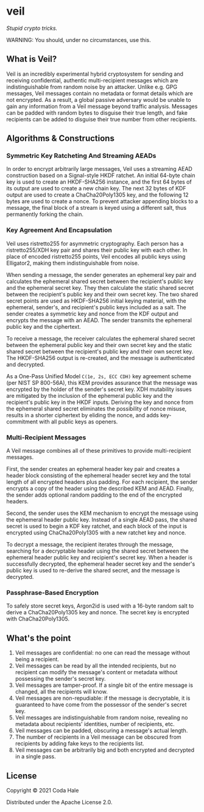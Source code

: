 # veil

_Stupid crypto tricks._

WARNING: You should, under no circumstances, use this.

## What is Veil?

Veil is an incredibly experimental hybrid cryptosystem for sending and receiving confidential,
authentic multi-recipient messages which are indistinguishable from random noise by an attacker.
Unlike e.g. GPG messages, Veil messages contain no metadata or format details which are not
encrypted. As a result, a global passive adversary would be unable to gain any information from a
Veil message beyond traffic analysis. Messages can be padded with random bytes to disguise their
true length, and fake recipients can be added to disguise their true number from other recipients.

## Algorithms & Constructions

### Symmetric Key Ratcheting And Streaming AEADs

In order to encrypt arbitrarily large messages, Veil uses a streaming AEAD construction based on a
Signal-style HKDF ratchet. An initial 64-byte chain key is used to create an HKDF-SHA256 instance,
and the first 64 bytes of its output are used to create a new chain key. The next 32 bytes of KDF
output are used to create a ChaCha20Poly1305 key, and the following 12 bytes are used to create a
nonce. To prevent attacker appending blocks to a message, the final block of a stream is keyed using
a different salt, thus permanently forking the chain.

### Key Agreement And Encapsulation

Veil uses ristretto255 for asymmetric cryptography. Each person has a ristretto255/XDH key pair and
shares their public key with each other. In place of encoded ristretto255 points, Veil encodes all
public keys using Elligator2, making them indistinguishable from noise.

When sending a message, the sender generates an ephemeral key pair and calculates the ephemeral
shared secret between the recipient's public key and the ephemeral secret key. They then calculate
the static shared secret between the recipient's public key and their own secret key. The two shared
secret points are used as HKDF-SHA256 initial keying material, with the ephemeral, sender's, and
recipient's public keys included as a salt. The sender creates a symmetric key and nonce from the
KDF output and encrypts the message with an AEAD. The sender transmits the ephemeral public key and
the ciphertext.

To receive a message, the receiver calculates the ephemeral shared secret between the ephemeral
public key and their own secret key and the static shared secret between the recipient's public key
and their own secret key. The HKDF-SHA256 output is re-created, and the message is authenticated and
decrypted.

As a One-Pass Unified Model `C(1e, 2s, ECC CDH)` key agreement scheme (per NIST SP 800-56A), this
KEM provides assurance that the message was encrypted by the holder of the sender's secret key. XDH
mutability issues are mitigated by the inclusion of the ephemeral public key and the recipient's
public key in the HKDF inputs. Deriving the key and nonce from the ephemeral shared secret
eliminates the possibility of nonce misuse, results in a shorter ciphertext by eliding the nonce,
and adds key-commitment with all public keys as openers.

### Multi-Recipient Messages

A Veil message combines all of these primitives to provide multi-recipient messages.

First, the sender creates an ephemeral header key pair and creates a header block consisting of the
ephemeral header secret key and the total length of all encrypted headers plus padding. For each
recipient, the sender encrypts a copy of the header using the described KEM and AEAD. Finally, the
sender adds optional random padding to the end of the encrypted headers.

Second, the sender uses the KEM mechanism to encrypt the message using the ephemeral header public
key. Instead of a single AEAD pass, the shared secret is used to begin a KDF key ratchet, and each
block of the input is encrypted using ChaCha20Poly1305 with a new ratchet key and nonce.

To decrypt a message, the recipient iterates through the message, searching for a decryptable header
using the shared secret between the ephemeral header public key and recipient's secret key. When a
header is successfully decrypted, the ephemeral header secret key and the sender's public key is
used to re-derive the shared secret, and the message is decrypted.

### Passphrase-Based Encryption

To safely store secret keys, Argon2id is used with a 16-byte random salt to derive a
ChaCha20Poly1305 key and nonce. The secret key is encrypted with ChaCha20Poly1305.

## What's the point

1. Veil messages are confidential: no one can read the message without being a recipient.
2. Veil messages can be read by all the intended recipients, but no recipient can modify the
   message's content or metadata without possessing the sender's secret key.
3. Veil messages are tamper-proof. If a single bit of the entire message is changed, all the
   recipients will know.
4. Veil messages are non-repudiable: if the message is decryptable, it is guaranteed to have come
   from the possessor of the sender's secret key.
5. Veil messages are indistinguishable from random noise, revealing no metadata about recipients'
   identities, number of recipients, etc.
6. Veil messages can be padded, obscuring a message's actual length.
7. The number of recipients in a Veil message can be obscured from recipients by adding fake keys
   to the recipients list.
8. Veil messages can be arbitrarily big and both encrypted and decrypted in a single pass.

## License

Copyright © 2021 Coda Hale

Distributed under the Apache License 2.0.

